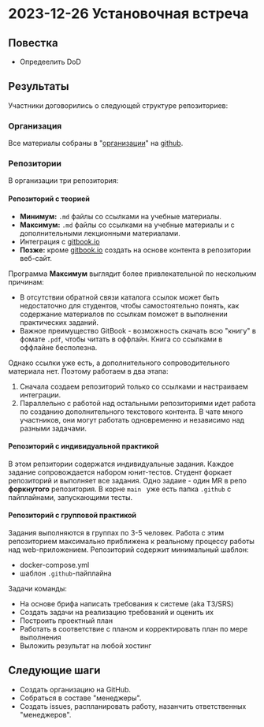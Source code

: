 # 2023-12-26 Установочная встреча

## Повестка

- Опредеелить DoD

## Результаты

Участники договорились о следующей структуре репозиториев:

### Организация

Все материалы собраны в "[организации](https://docs.github.com/en/organizations/collaborating-with-groups-in-organizations/about-organizations#about-feature-availability)" на [github](http://github.com).

### Репозитории

В организации три репозитория:

#### Репозиторий с теорией

- **Минимум:** `.md` файлы со ссылками на учебные материалы. 
- **Максимум:** `.md` файлы со ссылками на учебные материалы и с дополнительными лекционными материалами.
- Интеграция с [gitbook.io](http://gitbook.io)
- **Позже:** кроме [gitbook.io](http://gitbook.io) создать на основе контента в репозитории веб-сайт.

Программа **Максимум** выглядит более привлекательной по нескольким причинам:
- В отсутствии обратной связи каталога ссылок может быть недостаточно для студентов, чтобы самостоятельно понять, как содержание материалов по ссылкам поможет в выполнении практических заданий.
- Важное преимущество GitBook - возможность скачать всю "книгу" в фомате `.pdf`, чтобы читать в оффлайн. Книга со ссылками в оффлайне бесполезна.

Однако ссылки уже есть, а дополнительного сопроводительного материала нет. Поэтому работаем в два этапа:

1. Сначала создаем репозиторий только со ссылками и настраиваем интеграции.
2. Параллельно с работой над остальными репозиториями идет работа по созданию дополнительного текстового контента. В чате много участников, они могут работать одновременно и независимо над разными задачами.

#### Репозиторий с индивидуальной практикой

В этом репзитории содержатся индивидуальные задания. Каждое задание сопровождается набором юнит-тестов. Студент форкает репозиторий и выполняет все задания. Одно задаие - один MR в репо **форкнутого** репозитория. В корне `main ` уже есть папка `.github` с пайплайнами, запускающими тесты.

#### Репозиторий с групповой практикой

Задания выполняются в группах по 3-5 человек. Работа с этим репозиторием максимально приближена к реальному процессу работы над web-приложением. Репозиторий содержит минимальный шаблон:

- docker-compose.yml
- шаблон `.github`-пайплайна

Задачи команды:

- На основе брифа написать требования к системе (aka ТЗ/SRS)
- Создать задачи на реализацию требований и оценить их
- Построить проектный план
- Работать в соответствие с планом и корректировать план по мере выполнения
- Выложить результат на любой хостинг

## Следующие шаги

- Создать организацию на GitHub.
- Собраться в составе "менеджеры".
- Создать issues, распланировать работу, назанчить ответственных "менеджеров".